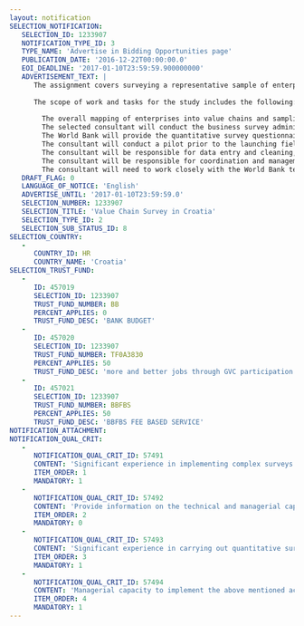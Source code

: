 ```yaml
---
layout: notification
SELECTION_NOTIFICATION: 
   SELECTION_ID: 1233907
   NOTIFICATION_TYPE_ID: 3
   TYPE_NAME: 'Advertise in Bidding Opportunities page'
   PUBLICATION_DATE: '2016-12-22T00:00:00.0'
   EOI_DEADLINE: '2017-01-10T23:59:59.900000000'
   ADVERTISEMENT_TEXT: |
      The assignment covers surveying a representative sample of enterprises using a standardized survey instrument via telephone, online and possibly face-to-face interviews with business owners and managers. The survey instruments to be administered will cover firm dynamics; analyzing costs, productivity, sourcing and sales strategies; and determining the barriers to competitiveness, value chain deepening, and job creation at each stage of value chain.
      
      The scope of work and tasks for the study includes the following: 
      
      	The overall mapping of enterprises into value chains and sampling strategy will be designed by the World Bank team. If needed, the consultants will be expected to enhance the mapping or the quality of the sampling frame provided by the World Bank (FINA database). 
      	The selected consultant will conduct the business survey administered to a representative sample of firms. This sample will include firms that are already part of the global supply chain of lead firms and industry leaders, but will also go beyond the existing chain to cover firms that are fully representative of the domestic value chain.
      	The World Bank will provide the quantitative survey questionnaire to be administered. The consultant is expected to contribute to adapting the questionnaire to the local context. 
      	The consultant will conduct a pilot prior to the launching fieldwork and subsequently, adapt the survey instrument for the official fieldwork if necessary.
      	The consultant will be responsible for data entry and cleaning, and timely delivery of data in csv, STATA or other agreed format. 
      	The consultant will be responsible for coordination and management of the project in Croatia, including communication and timely reporting of any relevant issues related to the project to the World Bank team.
      	The consultant will need to work closely with the World Bank team in carrying out mapping, sampling, as well as piloting and implementing the survey.
   DRAFT_FLAG: 0
   LANGUAGE_OF_NOTICE: 'English'
   ADVERTISE_UNTIL: '2017-01-10T23:59:59.0'
   SELECTION_NUMBER: 1233907
   SELECTION_TITLE: 'Value Chain Survey in Croatia'
   SELECTION_TYPE_ID: 2
   SELECTION_SUB_STATUS_ID: 8
SELECTION_COUNTRY: 
   - 
      COUNTRY_ID: HR
      COUNTRY_NAME: 'Croatia'
SELECTION_TRUST_FUND: 
   - 
      ID: 457019
      SELECTION_ID: 1233907
      TRUST_FUND_NUMBER: BB
      PERCENT_APPLIES: 0
      TRUST_FUND_DESC: 'BANK BUDGET'
   - 
      ID: 457020
      SELECTION_ID: 1233907
      TRUST_FUND_NUMBER: TF0A3830
      PERCENT_APPLIES: 50
      TRUST_FUND_DESC: 'more and better jobs through GVC participation'
   - 
      ID: 457021
      SELECTION_ID: 1233907
      TRUST_FUND_NUMBER: BBFBS
      PERCENT_APPLIES: 50
      TRUST_FUND_DESC: 'BBFBS FEE BASED SERVICE'
NOTIFICATION_ATTACHMENT: 
NOTIFICATION_QUAL_CRIT: 
   - 
      NOTIFICATION_QUAL_CRIT_ID: 57491
      CONTENT: 'Significant experience in implementing complex surveys in Croatia, in particular quantitative telephone and face-to-face business surveys.'
      ITEM_ORDER: 1
      MANDATORY: 1
   - 
      NOTIFICATION_QUAL_CRIT_ID: 57492
      CONTENT: 'Provide information on the technical and managerial capabilities of the firm including the qualifications of key staff available for the project in Croatia.'
      ITEM_ORDER: 2
      MANDATORY: 0
   - 
      NOTIFICATION_QUAL_CRIT_ID: 57493
      CONTENT: 'Significant experience in carrying out quantitative surveys, and demonstrated statistical expertise in sampling strategies and frame generation.'
      ITEM_ORDER: 3
      MANDATORY: 1
   - 
      NOTIFICATION_QUAL_CRIT_ID: 57494
      CONTENT: 'Managerial capacity to implement the above mentioned activities, including the qualifications of key staff.'
      ITEM_ORDER: 4
      MANDATORY: 1
---
```

